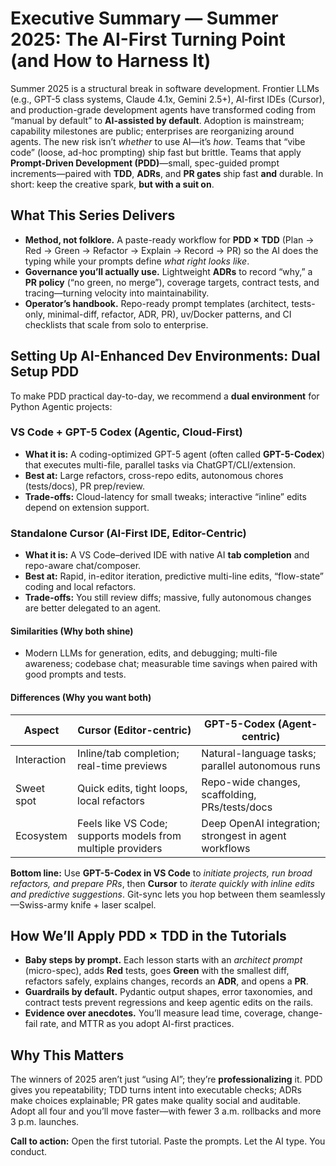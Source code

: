 # Executive Summary — Summer 2025: The AI-First Turning Point (and How to Harness It)

Summer 2025 is a structural break in software development. Frontier LLMs (e.g., GPT-5 class systems, Claude 4.1x, Gemini 2.5+), AI-first IDEs (Cursor), and production-grade development agents have transformed coding from “manual by default” to **AI-assisted by default**. Adoption is mainstream; capability milestones are public; enterprises are reorganizing around agents. The new risk isn’t *whether* to use AI—it’s *how*. Teams that “vibe code” (loose, ad-hoc prompting) ship fast but brittle. Teams that apply **Prompt-Driven Development (PDD)**—small, spec-guided prompt increments—paired with **TDD**, **ADRs**, and **PR gates** ship fast **and** durable. In short: keep the creative spark, **but with a suit on**.

## What This Series Delivers

* **Method, not folklore.** A paste-ready workflow for **PDD × TDD** (Plan → Red → Green → Refactor → Explain → Record → PR) so the AI does the typing while your prompts define *what right looks like*.
* **Governance you’ll actually use.** Lightweight **ADRs** to record “why,” a **PR policy** (“no green, no merge”), coverage targets, contract tests, and tracing—turning velocity into maintainability.
* **Operator’s handbook.** Repo-ready prompt templates (architect, tests-only, minimal-diff, refactor, ADR, PR), uv/Docker patterns, and CI checklists that scale from solo to enterprise.

## Setting Up AI-Enhanced Dev Environments: **Dual Setup PDD**

To make PDD practical day-to-day, we recommend a **dual environment** for Python Agentic projects:

### VS Code + GPT-5 Codex (Agentic, Cloud-First)

* **What it is:** A coding-optimized GPT-5 agent (often called **GPT-5-Codex**) that executes multi-file, parallel tasks via ChatGPT/CLI/extension.
* **Best at:** Large refactors, cross-repo edits, autonomous chores (tests/docs), PR prep/review.
* **Trade-offs:** Cloud-latency for small tweaks; interactive “inline” edits depend on extension support.

### Standalone Cursor (AI-First IDE, Editor-Centric)

* **What it is:** A VS Code–derived IDE with native AI **tab completion** and repo-aware chat/composer.
* **Best at:** Rapid, in-editor iteration, predictive multi-line edits, “flow-state” coding and local refactors.
* **Trade-offs:** You still review diffs; massive, fully autonomous changes are better delegated to an agent.

#### Similarities (Why both shine)

* Modern LLMs for generation, edits, and debugging; multi-file awareness; codebase chat; measurable time savings when paired with good prompts and tests.

#### Differences (Why you want both)

| Aspect      | Cursor (Editor-centric)                                     | GPT-5-Codex (Agent-centric)                           |
| ----------- | ----------------------------------------------------------- | ----------------------------------------------------- |
| Interaction | Inline/tab completion; real-time previews                   | Natural-language tasks; parallel autonomous runs      |
| Sweet spot  | Quick edits, tight loops, local refactors                   | Repo-wide changes, scaffolding, PRs/tests/docs        |
| Ecosystem   | Feels like VS Code; supports models from multiple providers | Deep OpenAI integration; strongest in agent workflows |

**Bottom line:** Use **GPT-5-Codex in VS Code** to *initiate projects, run broad refactors, and prepare PRs*, then **Cursor** to *iterate quickly with inline edits and predictive suggestions*. Git-sync lets you hop between them seamlessly—Swiss-army knife + laser scalpel.

## How We’ll Apply PDD × TDD in the Tutorials

* **Baby steps by prompt.** Each lesson starts with an *architect prompt* (micro-spec), adds **Red** tests, goes **Green** with the smallest diff, refactors safely, explains changes, records an **ADR**, and opens a **PR**.
* **Guardrails by default.** Pydantic output shapes, error taxonomies, and contract tests prevent regressions and keep agentic edits on the rails.
* **Evidence over anecdotes.** You’ll measure lead time, coverage, change-fail rate, and MTTR as you adopt AI-first practices.


## Why This Matters

The winners of 2025 aren’t just “using AI”; they’re **professionalizing** it. PDD gives you repeatability; TDD turns intent into executable checks; ADRs make choices explainable; PR gates make quality social and auditable. Adopt all four and you’ll move faster—with fewer 3 a.m. rollbacks and more 3 p.m. launches.

**Call to action:** Open the first tutorial. Paste the prompts. Let the AI type. You conduct.



